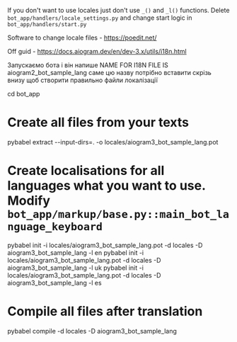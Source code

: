 If you don't want to use locales just don't use `_()` and `_l()` functions.
Delete `bot_app/handlers/locale_settings.py` and change start logic in `bot_app/handlers/start.py`


Software to change locale files - https://poedit.net/

Off guid - https://docs.aiogram.dev/en/dev-3.x/utils/i18n.html

Запускаємо бота і він напише
NAME FOR I18N FILE IS aiogram2_bot_sample_lang
саме цю назву потрібно вставити скрізь внизу щоб створити правильно файли локалізації


cd bot_app

# Create all files from your texts
pybabel extract --input-dirs=. -o locales/aiogram3_bot_sample_lang.pot

# Create localisations for all languages what you want to use. Modify `bot_app/markup/base.py::main_bot_language_keyboard`
pybabel init -i locales/aiogram3_bot_sample_lang.pot -d locales -D aiogram3_bot_sample_lang -l en
pybabel init -i locales/aiogram3_bot_sample_lang.pot -d locales -D aiogram3_bot_sample_lang -l uk
pybabel init -i locales/aiogram3_bot_sample_lang.pot -d locales -D aiogram3_bot_sample_lang -l es

# Compile all files after translation
pybabel compile -d locales -D aiogram3_bot_sample_lang

